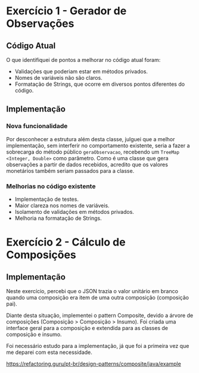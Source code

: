 # Exercício 1 - Gerador de Observações

## Código Atual

O que identifiquei de pontos a melhorar no código atual foram:
- Validações que poderiam estar em métodos privados.
- Nomes de variáveis não são claros.
- Formatação de Strings, que ocorre em diversos pontos diferentes do código.

## Implementação

### Nova funcionalidade
Por desconhecer a estrutura além desta classe, julguei que a melhor implementação, sem interferir no comportamento
existente, seria a fazer a sobrecarga do método público `geraObservacao`, recebendo um `TreeMap <Integer, Double>`
como parâmetro. Como é uma classe que gera observações a partir de dados recebidos, acredito que os valores monetários também
seriam passados para a classe.

### Melhorias no código existente
- Implementação de testes.
- Maior clareza nos nomes de variáveis.
- Isolamento de validações em métodos privados.
- Melhoria na formatação de Strings.


# Exercício 2 - Cálculo de Composições

## Implementação

Neste exercício, percebi que o JSON trazia o valor unitário em branco quando uma composição era item de uma outra composição
(composição pai).

Diante desta situação, implementei o pattern Composite, devido a árvore de composições (Composição > Composição > Insumo).
Foi criada uma interface geral para a composição e extendida para as classes de composição e insumo.

Foi necessário estudo para a implementação, já que foi a primeira vez que me deparei com esta necessidade.

https://refactoring.guru/pt-br/design-patterns/composite/java/example